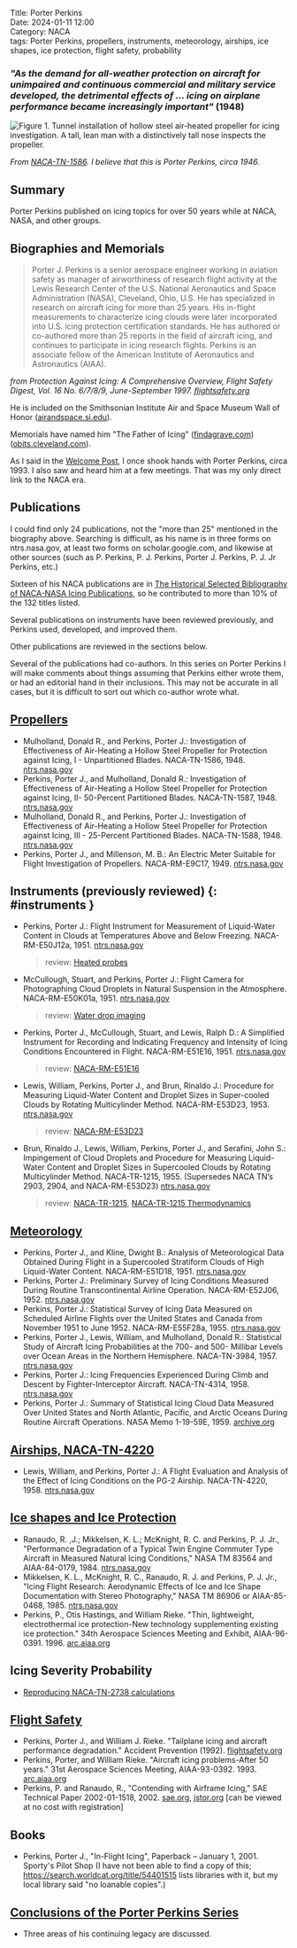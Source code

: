 Title: Porter Perkins   
Date: 2024-01-11 12:00  
Category: NACA  
tags: Porter Perkins, propellers, instruments, meteorology, airships, ice shapes, ice protection, flight safety, probability   

### _"As the demand for all-weather protection on aircraft for unimpaired and continuous commercial and military service developed, the detrimental effects of ... icing on airplane performance became increasingly important"_ (1948)  

![Figure 1. Tunnel installation of hollow steel air-heated propeller for icing investigation. A tall, lean man with a distinctively tall nose inspects the propeller.](/images%2FNACA-TN-1586%2FFigure%201.png)  

_From [NACA-TN-1586]({filename}perkins%20propellers.md). I believe that this is Porter Perkins, circa 1946._   

## Summary  

Porter Perkins published on icing topics for over 50 years while at NACA, NASA, and other groups.  

## Biographies and Memorials  

>Porter J. Perkins is a senior aerospace engineer working in
aviation safety as manager of airworthiness of research flight
activity at the Lewis Research Center of the U.S. National
Aeronautics and Space Administration (NASA), Cleveland,
Ohio, U.S. He has specialized in research on aircraft icing for
more than 25 years. His in-flight measurements to characterize
icing clouds were later incorporated into U.S. icing protection
certification standards. He has authored or co-authored more
than 25 reports in the field of aircraft icing, and continues to
participate in icing research flights. Perkins is an associate
fellow of the American Institute of Aeronautics and Astronautics (AIAA).

_from Protection Against Icing: A Comprehensive Overview, Flight Safety Digest, Vol. 16 No. 6/7/8/9, June-September 1997. [flightsafety.org](https://flightsafety.org/fsd/fsd_jun-sep97.pdf)_  

He is included on the Smithsonian Institute Air and Space Museum Wall of Honor ([airandspace.si.edu](https://airandspace.si.edu/support/wall-of-honor/mr-porter-j-perkins-bs-aero)).  

Memorials have named him "The Father of Icing" ([findagrave.com](https://www.findagrave.com/memorial/223638554/porter-jewett-perkins)) ([obits.cleveland.com](https://obits.cleveland.com/us/obituaries/cleveland/name/porter-perkins-obituary?id=7948722)).  

As I said in the [Welcome Post]({filename}introduction.md), I once shook hands with Porter Perkins, circa 1993. 
I also saw and heard him at a few meetings. 
That was my only direct link to the NACA era.  

## Publications  

I could find only 24 publications, not the "more than 25" mentioned in the biography above. 
Searching is difficult, as his name is in three forms on ntrs.nasa.gov, at least two forms on scholar.google.com, 
and likewise at other sources (such as P. Perkins, P. J. Perkins, Porter J. Perkins, P. J. Jr Perkins, etc.)  

Sixteen of his NACA publications are in [The Historical Selected Bibliography of NACA-NASA Icing Publications]({filename}The%20Historical%20Selected%20Bibliography%20of%20NACA-NASA%20Icing%20Publications.md), 
so he contributed to more than 10% of the 132 titles listed. 

Several publications on instruments have been reviewed previously, and Perkins used, developed, and improved them.  

Other publications are reviewed in the sections below.  

Several of the publications had co-authors. 
In this series on Porter Perkins I will make comments about things assuming that Perkins either wrote them, 
or had an editorial hand in their inclusions. 
This may not be accurate in all cases, but it is difficult to sort out which co-author wrote what.  

## [Propellers]({filename}perkins%20propellers.md)  

- Mulholland, Donald R., and Perkins, Porter J.: Investigation of Effectiveness of Air-Heating a Hollow Steel Propeller for Protection against Icing, I - Unpartitioned Blades. NACA-TN-1586, 1948. [ntrs.nasa.gov](https://ntrs.nasa.gov/citations/19810068619)  
- Perkins, Porter J., and Mulholland, Donald R.: Investigation of Effectiveness of Air-Heating a Hollow Steel Propeller for Protection against Icing, II- 50-Percent Partitioned Blades. NACA-TN-1587, 1948. [ntrs.nasa.gov](https://ntrs.nasa.gov/citations/19810068620)  
- Mulholland, Donald R., and Perkins, Porter J.: Investigation of Effectiveness of Air-Heating a Hollow Steel Propeller for Protection against Icing, III - 25-Percent Partitioned Blades. NACA-TN-1588, 1948. [ntrs.nasa.gov](https://ntrs.nasa.gov/citations/19810068621)  
- Perkins, Porter J., and Millenson, M. B.: An Electric Meter Suitable for Flight Investigation of Propellers. NACA-RM-E9C17, 1949. [ntrs.nasa.gov](https://ntrs.nasa.gov/citations/19810068736)  

## Instruments (previously reviewed) {: #instruments } 

- Perkins, Porter J.: Flight Instrument for Measurement of Liquid-Water Content in Clouds at Temperatures Above and Below Freezing. NACA-RM-E50J12a, 1951. [ntrs.nasa.gov](https://ntrs.nasa.gov/citations/19810068728)  
    > review: [Heated probes]({filename}Heated%20Probes.md)
- McCullough, Stuart, and Perkins, Porter J.: Flight Camera for Photographing Cloud Droplets in Natural Suspension in the Atmosphere. NACA-RM-E50K01a, 1951. [ntrs.nasa.gov](https://ntrs.nasa.gov/citations/19930086460)  
    > review: [Water drop imaging]({filename}water%20drop%20imaging.md)  
- Perkins, Porter J., McCullough, Stuart, and Lewis, Ralph D.: A Simplified Instrument for Recording and Indicating Frequency and Intensity of Icing Conditions Encountered in Flight. NACA-RM-E51E16, 1951. [ntrs.nasa.gov](https://ntrs.nasa.gov/citations/19810068729)  
    > review: [NACA-RM-E51E16]({filename}modified%20pressure%20probe.md)  
- Lewis, William, Perkins, Porter J., and Brun, Rinaldo J.: Procedure for Measuring Liquid-Water Content and Droplet Sizes in Super-cooled Clouds by Rotating Multicylinder Method. NACA-RM-E53D23, 1953. [ntrs.nasa.gov](https://ntrs.nasa.gov/citations/19810068900)  
    > review: [NACA-RM-E53D23]({filename}NACA-RM-E53D23.md)  
- Brun, Rinaldo J., Lewis, William, Perkins, Porter J., and Serafini, John S.: Impingement of Cloud Droplets and Procedure for Measuring Liquid-Water Content and Droplet Sizes in Supercooled Clouds by Rotating Multicylinder Method. NACA-TR-1215, 1955. (Supersedes NACA TN’s 2903, 2904, and NACA-RM-E53D23) [ntrs.nasa.gov](https://ntrs.nasa.gov/citations/19810068697)
    > review: [NACA-TR-1215]({filename}NACA-TR-1215.md), [NACA-TR-1215 Thermodynamics]({filename}NACA-TR-1215-Thermodynamics.md)  

## [Meteorology]({filename}perkins%20meteorology.md)  

- Perkins, Porter J., and Kline, Dwight B.: Analysis of Meteorological Data Obtained During Flight in a Supercooled Stratiform Clouds of High Liquid-Water Content. NACA-RM-E51D18, 1951. [ntrs.nasa.gov](https://ntrs.nasa.gov/citations/19810068858)  
- Perkins, Porter J.: Preliminary Survey of Icing Conditions Measured During Routine Transcontinental Airline Operation. NACA-RM-E52J06, 1952. [ntrs.nasa.gov](https://ntrs.nasa.gov/citations/19810068855)  
- Perkins, Porter J.: Statistical Survey of Icing Data Measured on Scheduled Airline Flights over the United States and Canada from November 1951 to June 1952. NACA-RM-E55F28a, 1955. [ntrs.nasa.gov](https://ntrs.nasa.gov/citations/19930088875)  
- Perkins, Porter J., Lewis, William, and Mulholland, Donald R.: Statistical Study of Aircraft Icing Probabilities at the 700- and 500- Millibar Levels over Ocean Areas in the Northern Hemisphere. NACA-TN-3984, 1957. [ntrs.nasa.gov](https://ntrs.nasa.gov/citations/19810068859)  
- Perkins, Porter J.: Icing Frequencies Experienced During Climb and Descent by Fighter-Interceptor Aircraft. NACA-TN-4314, 1958. [ntrs.nasa.gov](https://ntrs.nasa.gov/citations/19810068857)  
- Perkins, Porter J.: Summary of Statistical Icing Cloud Data Measured Over United States and North Atlantic, Pacific, and Arctic Oceans During Routine Aircraft Operations. NASA Memo 1-19-59E, 1959. [archive.org](https://archive.org/details/nasa_techdoc_19810068860/page/n9/mode/2up)  

## [Airships, NACA-TN-4220]({filename}NACA-TN-4220.md)  

- Lewis, William, and Perkins, Porter J.: A Flight Evaluation and Analysis of the Effect of Icing Conditions on the PG-2 Airship. NACA-TN-4220, 1958. [ntrs.nasa.gov](https://ntrs.nasa.gov/citations/19810068595)  

## [Ice shapes and Ice Protection]({filename}Porter%20Perkins%20Ice%20Shapes%20and%20Ice%20Protection.md)  

- Ranaudo, R. ,J.; Mikkelsen, K. L.; McKnight, R. C. and Perkins, P. J. Jr., "Performance Degradation of a Typical Twin Engine Commuter Type Aircraft in Measured Natural Icing Conditions," NASA TM 83564 and AIAA-84-0179, 1984. [ntrs.nasa.gov](https://ntrs.nasa.gov/citations/19840005105)  
- Mikkelsen, K. L., McKnight, R. C., Ranaudo, R. J. and Perkins, P. J. Jr., "Icing Flight Research: Aerodynamic Effects of Ice and Ice Shape Documentation with Stereo Photography," NASA TM 86906 or AIAA-85-0468, 1985. [ntrs.nasa.gov](https://ntrs.nasa.gov/citations/19850009740)  
- Perkins, P., Otis Hastings, and William Rieke. "Thin, lightweight, electrothermal ice protection-New technology supplementing existing ice protection." 34th Aerospace Sciences Meeting and Exhibit, AIAA-96-0391. 1996. [arc.aiaa.org](https://arc.aiaa.org/doi/abs/10.2514/6.1996-391)  

## Icing Severity Probability  

- [Reproducing NACA-TN-2738 calculations]({filename}Reproducing%20NACA-TN-2738%20calculations.md)  

## [Flight Safety]({filename}porter%20perkins%20flight%20safety.md)  

- Perkins, Porter J., and William J. Rieke. "Tailplane icing and aircraft performance degradation." Accident Prevention (1992). [flightsafety.org](https://www.flightsafety.org/ap/ap_feb92.pdf)  
- Perkins, Porter, and William Rieke. "Aircraft icing problems-After 50 years." 31st Aerospace Sciences Meeting, AIAA-93-0392. 1993. [arc.aiaa.org](https://arc.aiaa.org/doi/abs/10.2514/6.1993-392)   
- Perkins, P. and Ranaudo, R., "Contending with Airframe Icing," SAE Technical Paper 2002-01-1518, 2002. [sae.org](https://www.sae.org/publications/technical-papers/content/2002-01-1518/), 
[jstor.org](https://www.jstor.org/stable/44718410) [can be viewed at no cost with registration]  

## Books  

- Perkins, Porter J., "In-Flight Icing", Paperback – January 1, 2001. Sporty's Pilot Shop 
(I have not been able to find a copy of this; 
https://search.worldcat.org/title/54401515 lists libraries with it, but my local library said "no loanable copies".)   

## [Conclusions of the Porter Perkins Series]({filename}Porter%20Perkins%20Conclusions.md)  

- Three areas of his continuing legacy are discussed.  
